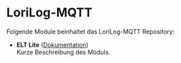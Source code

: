 # LoriLog-MQTT

Folgende Module beinhaltet das LoriLog-MQTT Repository:

- __ELT Lite__ ([Dokumentation](ELT%20Lite))  
	Kurze Beschreibung des Moduls.
